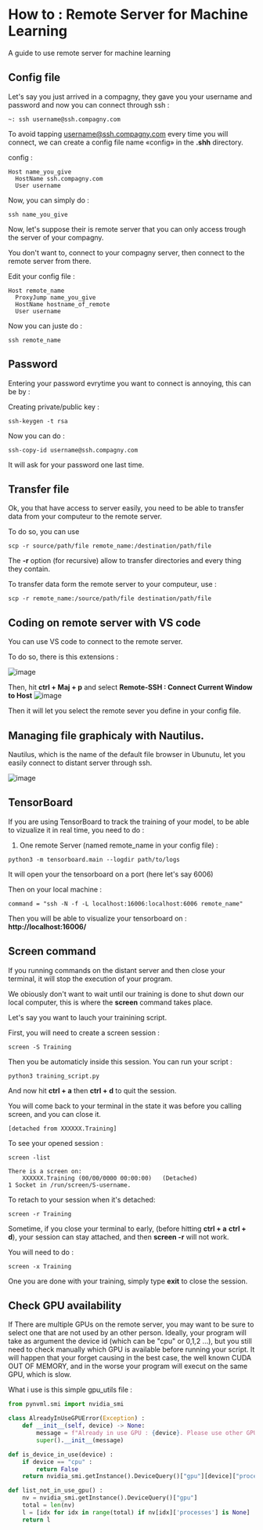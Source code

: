 # How to : Remote Server for Machine Learning
A guide to use remote server for machine learning


## Config file
Let's say you just arrived in a compagny, they gave you your username and password and now 
you can connect through ssh : 

```console
~: ssh username@ssh.compagny.com
```


To avoid tapping username@ssh.compagny.com every time you will connect, we can create a config file name «config» in the __.shh__ directory.

config : 
```
Host name_you_give
  HostName ssh.compagny.com
  User username

```
Now, you can simply do : 

```
ssh name_you_give
```
Now, let's suppose their is remote server that you can only access trough the server of your 
compagny. 

You don't want to, connect to your compagny server, then connect to the remote server from there. 

Edit your config file : 

```
Host remote_name
  ProxyJump name_you_give
  HostName hostname_of_remote
  User username
```

Now you can juste do : 

```
ssh remote_name
```
## Password 

Entering your password evrytime you want to connect is annoying, this can be by : 

Creating private/public key : 
```console
ssh-keygen -t rsa
```
Now you can do : 
```console
ssh-copy-id username@ssh.compagny.com
```
It will ask for your password one last time. 

## Transfer file 

Ok, you that have access to server easily, you need to be able to transfer data from your computeur 
to the remote server.

To do so, you can use 
```
scp -r source/path/file remote_name:/destination/path/file 
```
The __-r__ option (for recursive) allow to transfer directories and every thing they contain. 

To transfer data form the remote server to your computeur, use : 
```
scp -r remote_name:/source/path/file destination/path/file
```

## Coding on remote server with VS code 

You can use VS code to connect to the remote server. 

To do so, there is this extensions : 

![image](https://user-images.githubusercontent.com/90333559/235730760-e2bdfe51-aafd-4a39-aead-0948077952a5.png)

Then, hit __ctrl + Maj + p__ and select __Remote-SSH : Connect Current Window to Host__
![image](https://user-images.githubusercontent.com/90333559/235734416-a6aa8771-f7ee-4442-96ec-cf0e2fecafed.png)



Then it will let you select the remote sever you define in your config file. 

## Managing file graphicaly with Nautilus. 

Nautilus, which is the name of the default file browser in Ubunutu, let you easily connect to distant server through ssh.

![image](https://user-images.githubusercontent.com/90333559/235733988-ef1de286-1705-4fa1-b67f-c8ccaa7e3c6d.png)


## TensorBoard

If you are using TensorBoard to track the training of your model, to be able to vizualize it in real time, you need to do :

1) One remote Server (named remote_name in your config file) : 

```
python3 -m tensorboard.main --logdir path/to/logs
```
It will open your the tensorboard on a port (here let's say 6006)

Then on your local machine : 

```
command = "ssh -N -f -L localhost:16006:localhost:6006 remote_name"
```
Then you will be able to visualize your tensorboard on : __http://localhost:16006/__

## Screen command 

If you running commands on the distant server and then close your terminal, it will stop the execution of your program. 

We obiously don't want to wait until our training is done to shut down our local computer, this is where the __screen__ command takes place. 

Let's say you want to lauch your trainining script. 

First, you will need to create a screen session : 

```
screen -S Training
```

Then you be automaticly inside this session. You can run your script : 

```
python3 training_script.py 
```

And now hit __ctrl + a__ then __ctrl + d__ to quit the session. 

You will come back to your terminal in the state it was before you calling screen, and you can close it. 

```
[detached from XXXXXX.Training]
```

To see your opened session : 

```
screen -list 
```
```
There is a screen on:
	XXXXXX.Training	(00/00/0000 00:00:00)	(Detached)
1 Socket in /run/screen/S-username.
```

To retach to your session when it's detached: 
```
screen -r Training 
```
Sometime, if you close your terminal to early, (before hitting __ctrl + a__ __ctrl + d__), your session can stay attached, and then
__screen -r__ will not work. 

You will need to do :

```
screen -x Training
```

One you are done with your training, simply type __exit__ to close the session. 

## Check GPU availability 

If There are multiple GPUs on the remote server, you may want to be sure to select one 
that are not used by an other person. Ideally, your program will take as argument the device id (which can be "cpu" or 0,1,2 ...), 
but you still need to check manually which GPU is available before running your script. 
It will happen that your forget causing in the best case, the well known CUDA OUT OF MEMORY, and in the worse
your program will execut on the same GPU, which is slow. 

What i use is this simple gpu_utils file : 

```python
from pynvml.smi import nvidia_smi

class AlreadyInUseGPUError(Exception) :
    def __init__(self, device) -> None:
        message = f"Already in use GPU : {device}. Please use other GPU."
        super().__init__(message)

def is_device_in_use(device) :
    if device == "cpu" :
        return False
    return nvidia_smi.getInstance().DeviceQuery()["gpu"][device]["processes"] is not None

def list_not_in_use_gpu() :
    nv = nvidia_smi.getInstance().DeviceQuery()["gpu"]
    total = len(nv)
    l = [idx for idx in range(total) if nv[idx]['processes'] is None]
    return l
```

